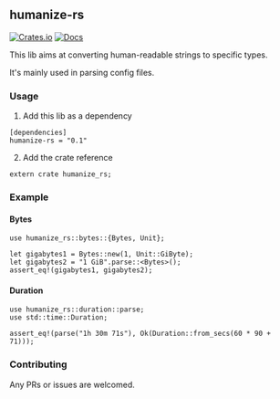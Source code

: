 ## humanize-rs
[![Crates.io](https://img.shields.io/crates/v/humanize-rs.svg)](https://crates.io/crates/humanize-rs)
[![Docs](https://docs.rs/humanize-rs/badge.svg)](https://docs.rs/humanize-rs)

This lib aims at converting human-readable strings to specific types.

It's mainly used in parsing config files.

### Usage
1. Add this lib as a dependency
```
[dependencies]
humanize-rs = "0.1"
```

2. Add the crate reference
```
extern crate humanize_rs;
```


### Example


#### Bytes
```
use humanize_rs::bytes::{Bytes, Unit};

let gigabytes1 = Bytes::new(1, Unit::GiByte);
let gigabytes2 = "1 GiB".parse::<Bytes>();
assert_eq!(gigabytes1, gigabytes2);
```

#### Duration
```
use humanize_rs::duration::parse;
use std::time::Duration;

assert_eq!(parse("1h 30m 71s"), Ok(Duration::from_secs(60 * 90 + 71)));
```



### Contributing

Any PRs or issues are welcomed.